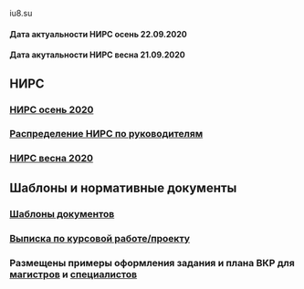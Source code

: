 iu8.su

#### Дата актуальности НИРС осень 22.09.2020
#### Дата акутальности НИРС весна 21.09.2020


## НИРС
### [НИРС осень 2020](https://github.com/iu8bmstu/iu8bmstu.github.io/raw/master/%D0%9D%D0%98%D0%A0%D0%A1_2020_%D0%BE%D1%81%D0%B5%D0%BD%D1%8C.pdf)
### [Распределение НИРС по руководителям](https://github.com/iu8bmstu/iu8bmstu.github.io/raw/master/%D0%97%D0%B0%D1%8F%D0%B2%D0%BB%D0%B5%D0%BD%D0%B8%D0%B5_%D0%9D%D0%98%D0%A0%D0%A1_2020_2021.pdf)
### [НИРС весна 2020](https://github.com/iu8bmstu/iu8bmstu.github.io/raw/master/%D0%9D%D0%98%D0%A0%D0%A1_2020_%D0%B2%D0%B5%D1%81%D0%BD%D0%B0.pdf)


## Шаблоны и нормативные документы
### [Шаблоны документов](https://iu8bmstu.github.io/stencil)
### [Выписка по курсовой работе/проекту](https://github.com/iu8bmstu/iu8bmstu.github.io/raw/master/%D0%92%D1%8B%D0%BF%D0%B8%D1%81%D0%BA%D0%B0_%D0%BF%D0%BE%20%D0%9A%D0%A0_%D0%9A%D0%9F_2018.pdf)

### Размещены примеры оформления задания и плана ВКР для [магистров](https://github.com/iu8bmstu/iu8bmstu.github.io/raw/master/%D0%9F%D1%80%D0%B8%D0%BC%D0%B5%D1%80%20-%20%D0%BC%D0%B0%D0%B3%D0%B8%D1%81%D1%82%D1%80%D1%8B-2018.pdf) и [специалистов](https://github.com/iu8bmstu/iu8bmstu.github.io/raw/master/%D0%9F%D1%80%D0%B8%D0%BC%D0%B5%D1%80%20-%20%D1%81%D0%BF%D0%B5%D1%86%D0%B8%D0%B0%D0%BB%D0%B8%D1%82%D0%B5%D1%82-2018.pdf)